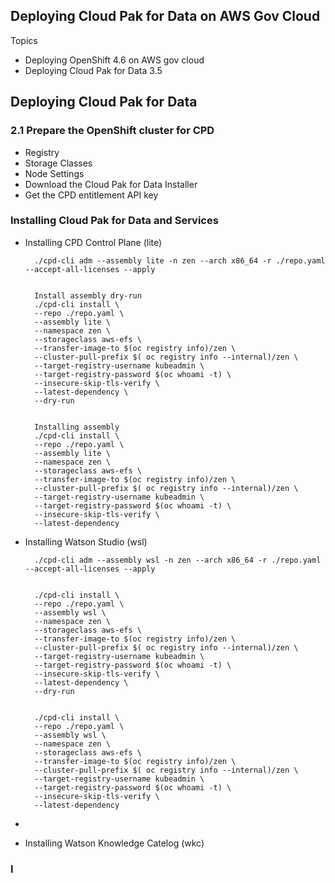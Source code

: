 ## Deploying Cloud Pak for Data on AWS Gov Cloud

Topics

- Deploying OpenShift 4.6 on AWS gov cloud
- Deploying Cloud Pak for Data 3.5



## Deploying Cloud Pak for Data

###  2.1 Prepare the OpenShift cluster for CPD
*   Registry
*   Storage Classes
*   Node Settings
*   Download the Cloud Pak for Data Installer
*   Get the CPD entitlement API key


### Installing Cloud Pak for Data and Services


* Installing CPD Control Plane (lite)

        
        ./cpd-cli adm --assembly lite -n zen --arch x86_64 -r ./repo.yaml --accept-all-licenses --apply


        Install assembly dry-run
        ./cpd-cli install \
        --repo ./repo.yaml \
        --assembly lite \
        --namespace zen \
        --storageclass aws-efs \
        --transfer-image-to $(oc registry info)/zen \
        --cluster-pull-prefix $( oc registry info --internal)/zen \
        --target-registry-username kubeadmin \
        --target-registry-password $(oc whoami -t) \
        --insecure-skip-tls-verify \
        --latest-dependency \
        --dry-run


        Installing assembly
        ./cpd-cli install \
        --repo ./repo.yaml \
        --assembly lite \
        --namespace zen \
        --storageclass aws-efs \
        --transfer-image-to $(oc registry info)/zen \
        --cluster-pull-prefix $( oc registry info --internal)/zen \
        --target-registry-username kubeadmin \
        --target-registry-password $(oc whoami -t) \
        --insecure-skip-tls-verify \
        --latest-dependency 


* Installing Watson Studio (wsl)

        ./cpd-cli adm --assembly wsl -n zen --arch x86_64 -r ./repo.yaml --accept-all-licenses --apply


        ./cpd-cli install \
        --repo ./repo.yaml \
        --assembly wsl \
        --namespace zen \
        --storageclass aws-efs \
        --transfer-image-to $(oc registry info)/zen \
        --cluster-pull-prefix $( oc registry info --internal)/zen \
        --target-registry-username kubeadmin \
        --target-registry-password $(oc whoami -t) \
        --insecure-skip-tls-verify \
        --latest-dependency \
        --dry-run


        ./cpd-cli install \
        --repo ./repo.yaml \
        --assembly wsl \
        --namespace zen \
        --storageclass aws-efs \
        --transfer-image-to $(oc registry info)/zen \
        --cluster-pull-prefix $( oc registry info --internal)/zen \
        --target-registry-username kubeadmin \
        --target-registry-password $(oc whoami -t) \
        --insecure-skip-tls-verify \
        --latest-dependency 

* 
* Installing Watson Knowledge Catelog (wkc)


### I

